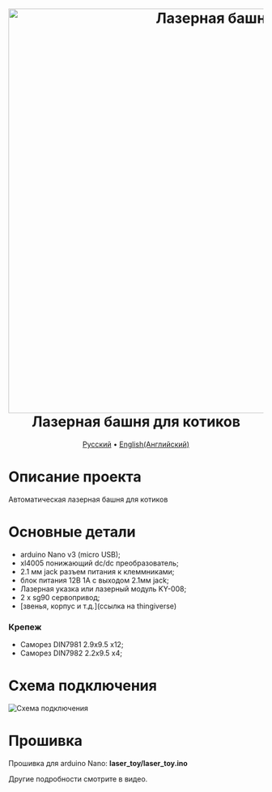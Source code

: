 <h1 align="center">
  <a href="ссылка на видео"><img src="https://github.com/TrashRobotics/LaserCatToy/blob/main/img/laser_toy.jpg" alt="Лазерная башня" width="800"></a>
  <br>
    Лазерная башня для котиков
  <br>
</h1>

<p align="center">
  <a href="https://github.com/TrashRobotics/LaserCatToy/blob/main/README.md">Русский</a> •
  <a href="https://github.com/TrashRobotics/LaserCatToy/blob/main/README-en.md">English(Английский)</a> 
</p>

# Описание проекта
Автоматическая лазерная башня для котиков

# Основные детали
* arduino Nano v3 (micro USB);
* xl4005 понижающий dc/dc преобразователь;
* 2.1 мм jack разъем питания к клеммниками;
* блок питания 12В 1А с выходом 2.1мм jack;
* Лазерная указка или лазерный модуль KY-008;
* 2 x sg90 сервопривод;
* [звенья, корпус и т.д.](ссылка на thingiverse)

### Крепеж
* Саморез DIN7981 2.9x9.5 x12;
* Саморез DIN7982 2.2x9.5 x4;

# Схема подключения
![Схема подключения](https://github.com/TrashRobotics/LaserCatToy/blob/main/img/schematic.png)

# Прошивка
Прошивка для arduino Nano: **laser_toy/laser_toy.ino**   
     
Другие подробности смотрите в видео.

